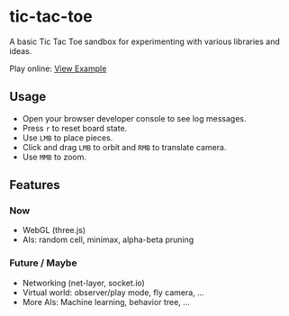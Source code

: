 tic-tac-toe
===============
A basic Tic Tac Toe sandbox for experimenting with various libraries and ideas.

Play online: [View Example](http://doggan.github.io/tic-tac-toe/example/index.html)

## Usage
 * Open your browser developer console to see log messages.
 * Press `r` to reset board state.
 * Use `LMB` to place pieces.
 * Click and drag `LMB` to orbit and `RMB` to translate camera.
 * Use `MMB` to zoom.

## Features
### Now
 * WebGL (three.js)
 * AIs: random cell, minimax, alpha-beta pruning

### Future / Maybe
 * Networking (net-layer, socket.io)
  * Virtual world: observer/play mode, fly camera, ...
 * More AIs: Machine learning, behavior tree, ...

